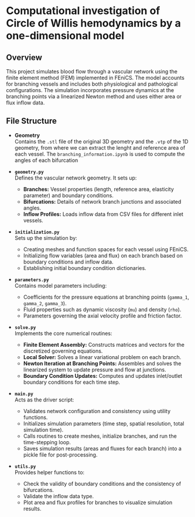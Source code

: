# Computational investigation of Circle of Willis hemodynamics by a one-dimensional model

## Overview
This project simulates blood flow through a vascular network using the finite element method (FEM) implemented in FEniCS. The model accounts for branching vessels and includes both physiological and pathological configurations. The simulation incorporates pressure dynamics at the branching points via a linearized Newton method and uses either area or flux inflow data.

## File Structure

- **Geometry**  
Contains the `.stl` file of the original 3D geometry and the `.vtp` of the 1D geometry, from where we can extract the lenght and reference area of each vessel. The `branching_information.ipynb` is used to compute the angles of each bifurcation

- **`geometry.py`**  
  Defines the vascular network geometry. It sets up:
  - **Branches:** Vessel properties (length, reference area, elasticity parameter) and boundary conditions.
  - **Bifurcations:** Details of network branch junctions and associated angles.
  - **Inflow Profiles:** Loads inflow data from CSV files for different inlet vessels.

- **`initialization.py`**  
  Sets up the simulation by:
  - Creating meshes and function spaces for each vessel using FEniCS.
  - Initializing flow variables (area and flux) on each branch based on boundary conditions and inflow data.
  - Establishing initial boundary condition dictionaries.

- **`parameters.py`**  
  Contains model parameters including:
  - Coefficients for the pressure equations at branching points (`gamma_1`, `gamma_2`, `gamma_3`).
  - Fluid properties such as dynamic viscosity (`mu`) and density (`rho`).
  - Parameters governing the axial velocity profile and friction factor.

- **`solve.py`**  
  Implements the core numerical routines:
  - **Finite Element Assembly:** Constructs matrices and vectors for the discretized governing equations.
  - **Local Solver:** Solves a linear variational problem on each branch.
  - **Newton Iteration at Branching Points:** Assembles and solves the linearized system to update pressure and flow at junctions.
  - **Boundary Condition Updates:** Computes and updates inlet/outlet boundary conditions for each time step.

- **`main.py`**  
  Acts as the driver script:
  - Validates network configuration and consistency using utility functions.
  - Initializes simulation parameters (time step, spatial resolution, total simulation time).
  - Calls routines to create meshes, initialize branches, and run the time-stepping loop.
  - Saves simulation results (areas and fluxes for each branch) into a pickle file for post-processing.

- **`utils.py`**  
  Provides helper functions to:
  - Check the validity of boundary conditions and the consistency of bifurcations.
  - Validate the inflow data type.
  - Plot area and flux profiles for branches to visualize simulation results.



